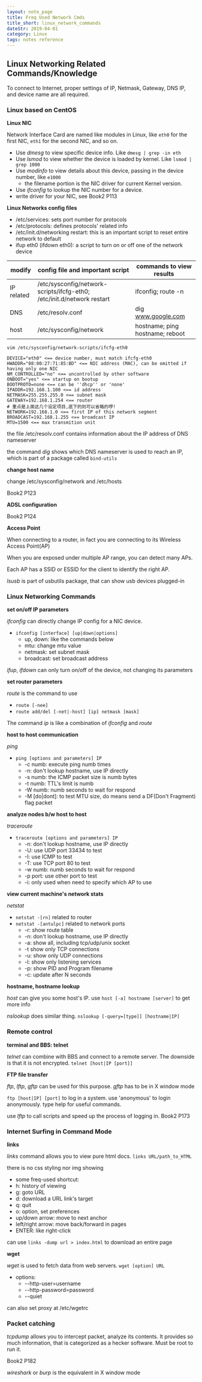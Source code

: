 ```yaml
---
layout: note_page
title: Freq Used Network Cmds
title_short: linux_network_commands
dateStr: 2019-04-01
category: Linux
tags: notes reference
---
```


## Linux Networking Related Commands/Knowledge

To connect to Internet, proper settings of IP, Netmask, Gateway, DNS IP, and device name are all required.

### Linux based on CentOS

**Linux NIC**

Network Interface Card are named like modules in Linux, like `eth0` for the first NIC, `eth1` for the second NIC, and so on.

- Use *dmesg* to view specific device info. Like `dmesg | grep -in eth`
- Use *lsmod* to view whether the device is loaded by kernel. Like `lsmod | grep 1000`
- Use *modinfo* to view details about this device, passing in the device number, like `e1000`
  - the filename portion is the NIC driver for current Kernel version.
- Use *ifconfig* to lookup the NIC number for a device.
- write driver for your NIC, see Book2 P113

**Linux Networks config files**

- /etc/services: sets port number for protocols
- /etc/protocols: defines protocols' related info
- /etc/init.d/networking restart: this is an important script to reset entire network to default
- ifup eth0 (ifdown eth0): a script to turn on or off one of the network device

modify|config file and important script|commands to view results
------|--------------------------------|------------------------
IP related|/etc/sysconfig/network-scripts/ifcfg-eth0; /etc/init.d/network restart|ifconfig; route -n
DNS|/etc/resolv.conf|dig www.google.com
host|/etc/sysconfig/network|hostname; ping hostname; reboot

`vim /etc/sysconfig/network-scripts/ifcfg-eth0`

```
DEVICE="eth0" <== device number, must match ifcfg-eth0
HWADDR="08:00:27:71:85:BD" <== NIC address (MAC), can be omitted if having only one NIC
NM_CONTROLLED="no" <== uncontrolled by other software
ONBOOT="yes" <== startup on bootup
BOOTPROTO=none <== can be ''dhcp'' or 'none'
IPADDR=192.168.1.100 <== id address
NETMASK=255.255.255.0 <== subnet mask
GATEWAY=192.168.1.254 <== router
# 重点是上面这几个设定项目,底下的则可以省略的啰!
NETWORK=192.168.1.0 <== first IP of this network segment
BROADCAST=192.168.1.255 <== broadcast IP
MTU=1500 <== max transmition unit
```

the file /etc/resolv.conf contains information about the IP address of DNS nameserver

the command *dig* shows which DNS nameserver is used to reach an IP, which is part of a package called `bind-utils`

**change host name**

change /etc/sysconfig/network and /etc/hosts

Book2 P123

**ADSL configuration**

Book2 P124

**Access Point**

When connecting to a router, in fact you are connecting to its Wireless Access Point(AP)

When you are exposed under multiple AP range, you can detect many APs.

Each AP has a SSID or ESSID for the client to identify the right AP.

*lsusb* is part of usbutils package, that can show usb devices plugged-in

### Linux Networking Commands

**set on/off IP parameters**

*ifconfig* can directly change IP config for a NIC device.

- `ifconfig [interface] [up|down|options]`
  - up, down: like the commands below
  - mtu: change mtu value
  - netmask: set subnet mask
  - broadcast: set broadcast address

*ifup*, *ifdown* can only turn on/off of the device, not changing its parameters

**set router parameters**

*route* is the command to use

- `route [-nee]`
- `route add/del [-net|-host] [ip] netmask [mask]`

The command *ip* is like a combination of *ifconfig* and *route*

**host to host communication**

*ping*

- `ping [options and parameters] IP`
  - -c numb: execute ping numb times
  - -n: don't lookup hostname, use IP directly
  - -s numb: the ICMP packet size is numb bytes
  - -t numb: TTL's limit is numb
  - -W numb: numb seconds to wait for respond
  - -M [do|dont]: to test MTU size, do means send a DF(Don't Fragment) flag packet

**analyze nodes b/w host to host**

*traceroute*

- `traceroute [options and parameters] IP`
  - -n: don't lookup hostname, use IP directly
  - -U: use UDP port 33434 to test
  - -I: use ICMP to test
  - -T: use TCP port 80 to test
  - -w numb: numb seconds to wait for respond
  - -p port: use other port to test
  - -i: only used when need to specify which AP to use

**view current machine's network stats**

*netstat*

- `netstat -[rn]` related to router
- `netstat -[antulpc]` related to network ports
  - -r: show route table
  - -n: don't lookup hostname, use IP directly
  - -a: show all, including tcp/udp/unix socket
  - -t show only TCP connections
  - -u: show only UDP connections
  - -l: show only listening services
  - -p: show PID and Program filename
  - -c: update after N seconds

**hostname, hostname lookup**

*host* can give you some host's IP. use `host [-a] hostname [server]` to get more info

*nslookup* does similar thing. `nslookup [-query=[type]] [hostname|IP]`

### Remote control

**terminal and BBS: telnet**

*telnet* can combine with BBS and connect to a remote server. The downside is that it is not encrypted. `telnet [host|IP [port]]`

**FTP file transfer**

*ftp*, *lftp*, *gftp* can be used for this purpose. *gftp* has to be in X window mode

`ftp [host|IP] [port]` to log in a system. use 'anonymous' to login anonymously. type help for useful commands.

use *lftp* to call scripts and speed up the process of logging in. Book2 P173

### Internet Surfing in Command Mode

**links**

*links* command allows you to view pure html docs. `links URL/path_to_HTML`

there is no css styling nor img showing

- some freq-used shortcut:
 - h: history of viewing
 - g: goto URL
 - d: download a URL link's target
 - q: quit
 - o: option, set preferences
 - up/down arrow: move to next anchor
 - left/right arrow: move back/forward in pages
 - ENTER: like right-click

can use `links -dump url > index.html` to download an entire page

**wget**

*wget* is used to fetch data from web servers. `wget [option] URL`

- options:
  - --http-user=username
  - --http-password=password
  - --quiet

can also set proxy at /etc/wgetrc

### Packet catching

*tcpdump* allows you to intercept packet, analyze its contents. It provides so much information, that is categorized as a hecker software. Must be root to run it.

Book2 P182

*wireshark* or *burp* is the equivalent in X window mode
